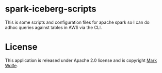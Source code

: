 # spark-iceberg-scripts

This is some scripts and configuration files for apache spark so I can do adhoc queries against tables in AWS via the CLI.

# License

This application is released under Apache 2.0 license and is copyright [Mark Wolfe](https://www.wolfe.id.au).
